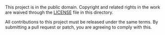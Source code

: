 This project is in the public domain. Copyright and related
rights in the work are waived through the [LICENSE](LICENSE)
file in this directory.

All contributions to this project must be released under the
same terms. By submitting a pull request or patch, you are
agreeing to comply with this.
